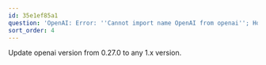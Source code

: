```yaml
---
id: 35e1ef85a1
question: 'OpenAI: Error: ''Cannot import name OpenAI from openai''; How to fix?'
sort_order: 4
---
```


Update openai version from 0.27.0 to any 1.x version.